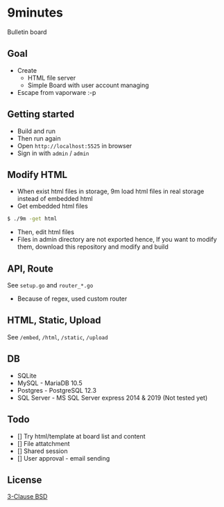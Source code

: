 # 9minutes

Bulletin board

## Goal

* Create
    * HTML file server
    * Simple Board with user account managing
* Escape from vaporware :-p

## Getting started

* Build and run
* Then run again
* Open `http://localhost:5525` in browser
* Sign in with `admin` / `admin`


## Modify HTML

* When exist html files in storage, 9m load html files in real storage instead of embedded html
* Get embedded html files
```zsh
$ ./9m -get html
```
* Then, edit html files
* Files in admin directory are not exported hence, If you want to modify them, download this repository and modify and build


## API, Route

See `setup.go` and `router_*.go`

* Because of regex, used custom router


## HTML, Static, Upload

See `/embed`, `/html`, `/static`, `/upload`


## DB

* SQLite
* MySQL - MariaDB 10.5
* Postgres - PostgreSQL 12.3
* SQL Server - MS SQL Server express 2014 & 2019 (Not tested yet)


## Todo
* [] Try html/template at board list and content
* [] File attatchment
* [] Shared session
* [] User approval - email sending

## License

[3-Clause BSD](https://opensource.org/licenses/BSD-3-Clause)
